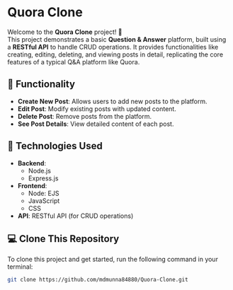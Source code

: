 # Quora Clone

Welcome to the **Quora Clone** project! 🚀  
This project demonstrates a basic **Question & Answer** platform, built using a **RESTful API** to handle CRUD operations. It provides functionalities like creating, editing, deleting, and viewing posts in detail, replicating the core features of a typical Q&A platform like Quora.

## 📌 **Functionality**
- **Create New Post**: Allows users to add new posts to the platform.
- **Edit Post**: Modify existing posts with updated content.
- **Delete Post**: Remove posts from the platform.
- **See Post Details**: View detailed content of each post.

## 🔧 **Technologies Used**
- **Backend**: 
  - Node.js
  - Express.js
- **Frontend**: 
  - Node: EJS
  - JavaScript
  - CSS
- **API**: RESTful API (for CRUD operations)

## 💻 **Clone This Repository**
To clone this project and get started, run the following command in your terminal:

```bash
git clone https://github.com/mdmunna84880/Quora-Clone.git

